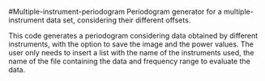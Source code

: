 #Multiple-instrument-periodogram
Periodogram generator for a multiple-instrument data set, considering their different offsets.

This code generates a periodogram considering data obtained by different instruments, with the option to save the image and 
the power values.
The user only needs to insert a list with the name of the instruments used, the name of the file containing the data 
and frequency range to evaluate the data. 
